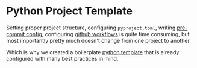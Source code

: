 # Python Project Template

Setting proper project structure, configuring `pyproject.toml`, writing [pre-commit config](../git/pre-commit.md), configuring [github workflows](../git/github-workflows.md) is quite time consuming, but most importantly pretty much doesn't change from one project to another.

Which is why we created a boilerplate [python template](https://github.com/batistagroup/python-template) that is already configured with many best practices in mind.
